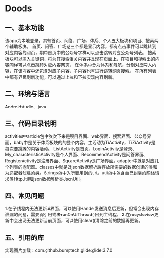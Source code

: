 # **Doods**

## 一、基本功能

该app为本地登录，其有首页、问答、广场、体系、个人五大板块和项目、搜索两个辅助板块。
首页、问答、广场这三个都是显示内容，都有点击事件可以跳转到对应内容的网页，期中首页中的公众号字样可以点击跳转对应公众号列表。
搜索板块可以输入关键词，将为其搜索相关内容并呈现在页面上，在项目和搜索出的内容同样可以点击跳转对应内容网页。
在体系中分为体系和导航，分别对应两大内容，在该内容中还包含对应子内容，子内容也可进行跳转网页搜索。
在所有列表中都有界面刷新功能，可以通过上拉和下拉实现内容刷新。

## 二、环境与语言

Androidstudio、java

## 三、代码目录说明

activities中article包中依次下来是项目界面、web界面、搜索界面、公众号界面，baby中是关于体系板块的的整个内容，主活动为TiActivity，TiZiActivity是每次要跳转的内容活动。
ListActivity是首页、LoginActivity是登录、My_characteristicActivity是个人界面、RecommendActivity是问答界面、RegisterActivity是注册界面、SquareActivity是广场界面。adapter中就是对应几个列表的适配器。classes中就是对json数据解析后存放所需要的数据创建的类和为适配器创建的类。Strings包中为所要用到的url。util包中包含自己封装的网络请求类HttpUtil和json数据解析类JsonUtil。

## 四、常见问题

1.在子线程内无法更新ui界面，可以使用Handel发送消息后更新，但常会出现内存泄漏的问题，需要弱引用或者runOnUiThread()回到主线程。
2.在recycleview更新中会出现无法更新当前页面，可以使用clear()清除之前的数据再更新。

## 五、引用的库

实现图片加载：com.github.bumptech.glide:glide:3.7.0